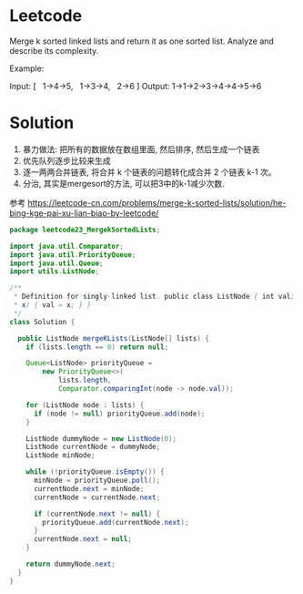 # Leetcode


Merge k sorted linked lists and return it as one sorted list. Analyze and describe its complexity.

Example:

Input:
[
  1->4->5,
  1->3->4,
  2->6
]
Output: 1->1->2->3->4->4->5->6


# Solution


1. 暴力做法: 把所有的数据放在数组里面, 然后排序, 然后生成一个链表
2. 优先队列逐步比较来生成
3. 逐一两两合并链表, 将合并 k 个链表的问题转化成合并 2 个链表 k-1 次。
4. 分治, 其实是mergesort的方法, 可以把3中的k-1减少次数.


参考 https://leetcode-cn.com/problems/merge-k-sorted-lists/solution/he-bing-kge-pai-xu-lian-biao-by-leetcode/

```java
package leetcode23_MergekSortedLists;

import java.util.Comparator;
import java.util.PriorityQueue;
import java.util.Queue;
import utils.ListNode;

/**
 * Definition for singly-linked list. public class ListNode { int val; ListNode next; ListNode(int
 * x) { val = x; } }
 */
class Solution {

  public ListNode mergeKLists(ListNode[] lists) {
    if (lists.length == 0) return null;

    Queue<ListNode> priorityQueue =
        new PriorityQueue<>(
            lists.length,
            Comparator.comparingInt(node -> node.val));

    for (ListNode node : lists) {
      if (node != null) priorityQueue.add(node);
    }

    ListNode dummyNode = new ListNode(0);
    ListNode currentNode = dummyNode;
    ListNode minNode;

    while (!priorityQueue.isEmpty()) {
      minNode = priorityQueue.poll();
      currentNode.next = minNode;
      currentNode = currentNode.next;

      if (currentNode.next != null) {
        priorityQueue.add(currentNode.next);
      }
      currentNode.next = null;
    }

    return dummyNode.next;
  }
}


```
